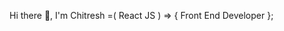  Hi there 👋, I'm Chitresh =( React JS ) => { Front End Developer }; 

<!---
**Chitresh8/chitresh8** is a ✨ _special_ ✨ repository because its `README.md` (this file) appears on your GitHub profile...

Here are some ideas to get you started:-

- 🔭 I’m currently learning as well as working on Playwright Automation and Testing with Javascript & Cucumber Framework.
- 🌱 I’m currently learning on new things and concepts like Advanced React patterns, state management with Recoil, and improving performance with React.memo to enhance 
     my skills.Currently fell in Automation and Testing.
- 👯 I’m looking to collaborate with a friend which he is building a modern E-Commerce project to fulfill his Goal and Open source React projects that focus on enhancing      user interfaces and user experiences...
- 🤔 I’m looking for help regarding Optimizing web performance and understanding the latest React best practices and logics etc.
- 💬 Interest to learn new things to enhance my skills...!!!
- 📫 Reach me on LinkedIn:www.linkedin.com/in/chitresh-babu-alavuru-3a3085293 ...🙂
- 😄 Pronouns: He/Him.
- ⚡ Fun fact:I enjoy experimenting with new CSS frameworks and creating animated React components in my free time.
- 🎯 Goal: To become a MERN Stack Developer.....
- ✍ Started to learn, working and implementation of TypeScript,Cypress with React simultaneously😉....!
-->
